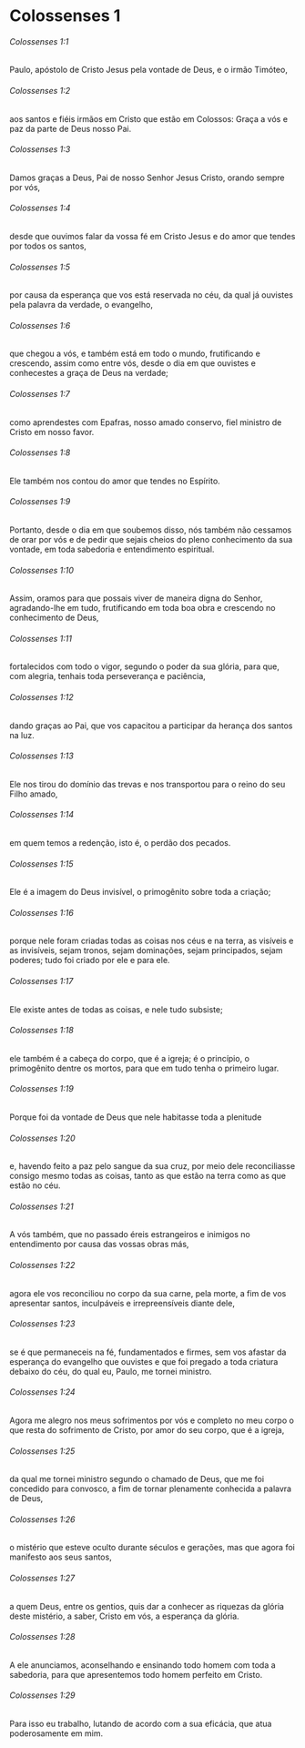 # Colossenses 1

###### Colossenses 1:1

Paulo, apóstolo de Cristo Jesus pela vontade de Deus, e o irmão Timóteo,

###### Colossenses 1:2

aos santos e fiéis irmãos em Cristo que estão em Colossos: Graça a vós e paz da parte de Deus nosso Pai.

###### Colossenses 1:3

Damos graças a Deus, Pai de nosso Senhor Jesus Cristo, orando sempre por vós,

###### Colossenses 1:4

desde que ouvimos falar da vossa fé em Cristo Jesus e do amor que tendes por todos os santos,

###### Colossenses 1:5

por causa da esperança que vos está reservada no céu, da qual já ouvistes pela palavra da verdade, o evangelho,

###### Colossenses 1:6

que chegou a vós, e também está em todo o mundo, frutificando e crescendo, assim como entre vós, desde o dia em que ouvistes e conhecestes a graça de Deus na verdade;

###### Colossenses 1:7

como aprendestes com Epafras, nosso amado conservo, fiel ministro de Cristo em nosso favor.

###### Colossenses 1:8

Ele também nos contou do amor que tendes no Espírito.

###### Colossenses 1:9

Portanto, desde o dia em que soubemos disso, nós também não cessamos de orar por vós e de pedir que sejais cheios do pleno conhecimento da sua vontade, em toda sabedoria e entendimento espiritual.

###### Colossenses 1:10

Assim, oramos para que possais viver de maneira digna do Senhor, agradando-lhe em tudo, frutificando em toda boa obra e crescendo no conhecimento de Deus,

###### Colossenses 1:11

fortalecidos com todo o vigor, segundo o poder da sua glória, para que, com alegria, tenhais toda perseverança e paciência,

###### Colossenses 1:12

dando graças ao Pai, que vos capacitou a participar da herança dos santos na luz.

###### Colossenses 1:13

Ele nos tirou do domínio das trevas e nos transportou para o reino do seu Filho amado,

###### Colossenses 1:14

em quem temos a redenção, isto é, o perdão dos pecados.

###### Colossenses 1:15

Ele é a imagem do Deus invisível, o primogênito sobre toda a criação;

###### Colossenses 1:16

porque nele foram criadas todas as coisas nos céus e na terra, as visíveis e as invisíveis, sejam tronos, sejam dominações, sejam principados, sejam poderes; tudo foi criado por ele e para ele.

###### Colossenses 1:17

Ele existe antes de todas as coisas, e nele tudo subsiste;

###### Colossenses 1:18

ele também é a cabeça do corpo, que é a igreja; é o princípio, o primogênito dentre os mortos, para que em tudo tenha o primeiro lugar.

###### Colossenses 1:19

Porque foi da vontade de Deus que nele habitasse toda a plenitude

###### Colossenses 1:20

e, havendo feito a paz pelo sangue da sua cruz, por meio dele reconciliasse consigo mesmo todas as coisas, tanto as que estão na terra como as que estão no céu.

###### Colossenses 1:21

A vós também, que no passado éreis estrangeiros e inimigos no entendimento por causa das vossas obras más,

###### Colossenses 1:22

agora ele vos reconciliou no corpo da sua carne, pela morte, a fim de vos apresentar santos, inculpáveis e irrepreensíveis diante dele,

###### Colossenses 1:23

se é que permaneceis na fé, fundamentados e firmes, sem vos afastar da esperança do evangelho que ouvistes e que foi pregado a toda criatura debaixo do céu, do qual eu, Paulo, me tornei ministro.

###### Colossenses 1:24

Agora me alegro nos meus sofrimentos por vós e completo no meu corpo o que resta do sofrimento de Cristo, por amor do seu corpo, que é a igreja,

###### Colossenses 1:25

da qual me tornei ministro segundo o chamado de Deus, que me foi concedido para convosco, a fim de tornar plenamente conhecida a palavra de Deus,

###### Colossenses 1:26

o mistério que esteve oculto durante séculos e gerações, mas que agora foi manifesto aos seus santos,

###### Colossenses 1:27

a quem Deus, entre os gentios, quis dar a conhecer as riquezas da glória deste mistério, a saber, Cristo em vós, a esperança da glória.

###### Colossenses 1:28

A ele anunciamos, aconselhando e ensinando todo homem com toda a sabedoria, para que apresentemos todo homem perfeito em Cristo.

###### Colossenses 1:29

Para isso eu trabalho, lutando de acordo com a sua eficácia, que atua poderosamente em mim.

